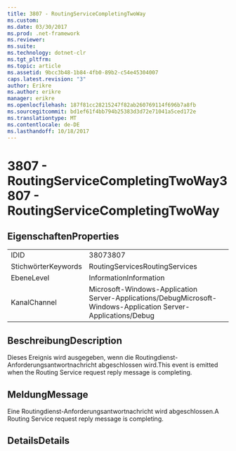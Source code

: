 ```yaml
---
title: 3807 - RoutingServiceCompletingTwoWay
ms.custom: 
ms.date: 03/30/2017
ms.prod: .net-framework
ms.reviewer: 
ms.suite: 
ms.technology: dotnet-clr
ms.tgt_pltfrm: 
ms.topic: article
ms.assetid: 9bcc3b48-1b84-4fb0-89b2-c54e45304007
caps.latest.revision: "3"
author: Erikre
ms.author: erikre
manager: erikre
ms.openlocfilehash: 187f81cc28215247f82ab260769114f696b7a8fb
ms.sourcegitcommit: bd1ef61f4bb794b25383d3d72e71041a5ced172e
ms.translationtype: MT
ms.contentlocale: de-DE
ms.lasthandoff: 10/18/2017
---
```

# <a name="3807---routingservicecompletingtwoway"></a><span data-ttu-id="d6c17-102">3807 - RoutingServiceCompletingTwoWay</span><span class="sxs-lookup"><span data-stu-id="d6c17-102">3807 - RoutingServiceCompletingTwoWay</span></span>
## <a name="properties"></a><span data-ttu-id="d6c17-103">Eigenschaften</span><span class="sxs-lookup"><span data-stu-id="d6c17-103">Properties</span></span>  
  
|||  
|-|-|  
|<span data-ttu-id="d6c17-104">ID</span><span class="sxs-lookup"><span data-stu-id="d6c17-104">ID</span></span>|<span data-ttu-id="d6c17-105">3807</span><span class="sxs-lookup"><span data-stu-id="d6c17-105">3807</span></span>|  
|<span data-ttu-id="d6c17-106">Stichwörter</span><span class="sxs-lookup"><span data-stu-id="d6c17-106">Keywords</span></span>|<span data-ttu-id="d6c17-107">RoutingServices</span><span class="sxs-lookup"><span data-stu-id="d6c17-107">RoutingServices</span></span>|  
|<span data-ttu-id="d6c17-108">Ebene</span><span class="sxs-lookup"><span data-stu-id="d6c17-108">Level</span></span>|<span data-ttu-id="d6c17-109">Information</span><span class="sxs-lookup"><span data-stu-id="d6c17-109">Information</span></span>|  
|<span data-ttu-id="d6c17-110">Kanal</span><span class="sxs-lookup"><span data-stu-id="d6c17-110">Channel</span></span>|<span data-ttu-id="d6c17-111">Microsoft-Windows-Application Server-Applications/Debug</span><span class="sxs-lookup"><span data-stu-id="d6c17-111">Microsoft-Windows-Application Server-Applications/Debug</span></span>|  
  
## <a name="description"></a><span data-ttu-id="d6c17-112">Beschreibung</span><span class="sxs-lookup"><span data-stu-id="d6c17-112">Description</span></span>  
 <span data-ttu-id="d6c17-113">Dieses Ereignis wird ausgegeben, wenn die Routingdienst-Anforderungsantwortnachricht abgeschlossen wird.</span><span class="sxs-lookup"><span data-stu-id="d6c17-113">This event is emitted when the Routing Service request reply message is completing.</span></span>  
  
## <a name="message"></a><span data-ttu-id="d6c17-114">Meldung</span><span class="sxs-lookup"><span data-stu-id="d6c17-114">Message</span></span>  
 <span data-ttu-id="d6c17-115">Eine Routingdienst-Anforderungsantwortnachricht wird abgeschlossen.</span><span class="sxs-lookup"><span data-stu-id="d6c17-115">A Routing Service request reply message is completing.</span></span>  
  
## <a name="details"></a><span data-ttu-id="d6c17-116">Details</span><span class="sxs-lookup"><span data-stu-id="d6c17-116">Details</span></span>
